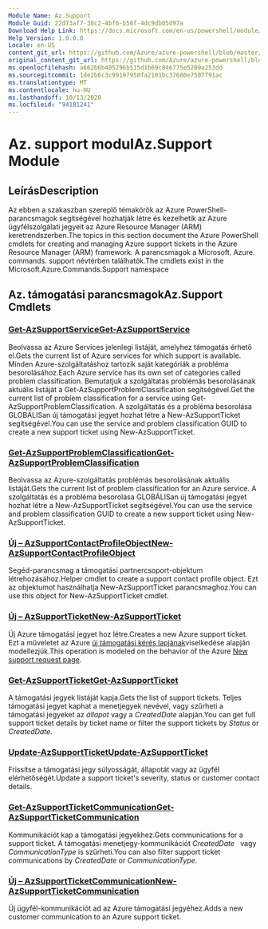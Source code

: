 ```yaml
---
Module Name: Az.Support
Module Guid: 22d73af7-38c2-4bf6-b56f-4dc9db05d97a
Download Help Link: https://docs.microsoft.com/en-us/powershell/module/az.support
Help Version: 1.0.0.0
Locale: en-US
content_git_url: https://github.com/Azure/azure-powershell/blob/master/src/Support/Support/help/Az.Support.md
original_content_git_url: https://github.com/Azure/azure-powershell/blob/master/src/Support/Support/help/Az.Support.md
ms.openlocfilehash: a662b6b405296b515d1b69c846775e5209a253dd
ms.sourcegitcommit: 1de2b6c3c99197958fa2101bc37680e7507f91ac
ms.translationtype: MT
ms.contentlocale: hu-HU
ms.lasthandoff: 10/13/2020
ms.locfileid: "94181241"
---
```

# <span data-ttu-id="4bfa8-101">Az. support modul</span><span class="sxs-lookup"><span data-stu-id="4bfa8-101">Az.Support Module</span></span>
## <span data-ttu-id="4bfa8-102">Leírás</span><span class="sxs-lookup"><span data-stu-id="4bfa8-102">Description</span></span>
<span data-ttu-id="4bfa8-103">Az ebben a szakaszban szereplő témakörök az Azure PowerShell-parancsmagok segítségével hozhatják létre és kezelhetik az Azure ügyfélszolgálati jegyeit az Azure Resource Manager (ARM) keretrendszerben.</span><span class="sxs-lookup"><span data-stu-id="4bfa8-103">The topics in this section document the Azure PowerShell cmdlets for creating and managing Azure support tickets in the Azure Resource Manager (ARM) framework.</span></span> <span data-ttu-id="4bfa8-104">A parancsmagok a Microsoft. Azure. commands. support névtérben találhatók.</span><span class="sxs-lookup"><span data-stu-id="4bfa8-104">The cmdlets exist in the Microsoft.Azure.Commands.Support namespace</span></span>

## <span data-ttu-id="4bfa8-105">Az. támogatási parancsmagok</span><span class="sxs-lookup"><span data-stu-id="4bfa8-105">Az.Support Cmdlets</span></span>
### [<span data-ttu-id="4bfa8-106">Get-AzSupportService</span><span class="sxs-lookup"><span data-stu-id="4bfa8-106">Get-AzSupportService</span></span>](Get-AzSupportService.md)
<span data-ttu-id="4bfa8-107">Beolvassa az Azure Services jelenlegi listáját, amelyhez támogatás érhető el.</span><span class="sxs-lookup"><span data-stu-id="4bfa8-107">Gets the current list of Azure services for which support is available.</span></span> <span data-ttu-id="4bfa8-108">Minden Azure-szolgáltatáshoz tartozik saját kategóriák a probléma besorolásához.</span><span class="sxs-lookup"><span data-stu-id="4bfa8-108">Each Azure service has its own set of categories called problem classification.</span></span> <span data-ttu-id="4bfa8-109">Bemutatjuk a szolgáltatás problémás besorolásának aktuális listáját a Get-AzSupportProblemClassification segítségével.</span><span class="sxs-lookup"><span data-stu-id="4bfa8-109">Get the current list of problem classification for a service using Get-AzSupportProblemClassification.</span></span> <span data-ttu-id="4bfa8-110">A szolgáltatás és a probléma besorolása GLOBÁLISan új támogatási jegyet hozhat létre a New-AzSupportTicket segítségével.</span><span class="sxs-lookup"><span data-stu-id="4bfa8-110">You can use the service and problem classification GUID to create a new support ticket using New-AzSupportTicket.</span></span>

### [<span data-ttu-id="4bfa8-111">Get-AzSupportProblemClassification</span><span class="sxs-lookup"><span data-stu-id="4bfa8-111">Get-AzSupportProblemClassification</span></span>](Get-AzSupportProblemClassification.md)
<span data-ttu-id="4bfa8-112">Beolvassa az Azure-szolgáltatás problémás besorolásának aktuális listáját.</span><span class="sxs-lookup"><span data-stu-id="4bfa8-112">Gets the current list of problem classification for an Azure service.</span></span> <span data-ttu-id="4bfa8-113">A szolgáltatás és a probléma besorolása GLOBÁLISan új támogatási jegyet hozhat létre a New-AzSupportTicket segítségével.</span><span class="sxs-lookup"><span data-stu-id="4bfa8-113">You can use the service and problem classification GUID to create a new support ticket using New-AzSupportTicket.</span></span> 

### [<span data-ttu-id="4bfa8-114">Új – AzSupportContactProfileObject</span><span class="sxs-lookup"><span data-stu-id="4bfa8-114">New-AzSupportContactProfileObject</span></span>](New-AzSupportContactProfileObject.md)
<span data-ttu-id="4bfa8-115">Segéd-parancsmag a támogatási partnercsoport-objektum létrehozásához.</span><span class="sxs-lookup"><span data-stu-id="4bfa8-115">Helper cmdlet to create a support contact profile object.</span></span> <span data-ttu-id="4bfa8-116">Ezt az objektumot használhatja New-AzSupportTicket parancsmaghoz.</span><span class="sxs-lookup"><span data-stu-id="4bfa8-116">You can use this object for New-AzSupportTicket cmdlet.</span></span>

### [<span data-ttu-id="4bfa8-117">Új – AzSupportTicket</span><span class="sxs-lookup"><span data-stu-id="4bfa8-117">New-AzSupportTicket</span></span>](New-AzSupportTicket.md)
<span data-ttu-id="4bfa8-118">Új Azure támogatási jegyet hoz létre.</span><span class="sxs-lookup"><span data-stu-id="4bfa8-118">Creates a new Azure support ticket.</span></span> <span data-ttu-id="4bfa8-119">Ezt a műveletet az Azure [új támogatási kérés lapjának](https://portal.azure.com/#blade/Microsoft_Azure_Support/HelpAndSupportBlade/overview)viselkedése alapján modellezjük.</span><span class="sxs-lookup"><span data-stu-id="4bfa8-119">This operation is modeled on the behavior of the Azure [New support request page](https://portal.azure.com/#blade/Microsoft_Azure_Support/HelpAndSupportBlade/overview).</span></span>

### [<span data-ttu-id="4bfa8-120">Get-AzSupportTicket</span><span class="sxs-lookup"><span data-stu-id="4bfa8-120">Get-AzSupportTicket</span></span>](Get-AzSupportTicket.md)
<span data-ttu-id="4bfa8-121">A támogatási jegyek listáját kapja.</span><span class="sxs-lookup"><span data-stu-id="4bfa8-121">Gets the list of support tickets.</span></span> <span data-ttu-id="4bfa8-122">Teljes támogatási jegyet kaphat a menetjegyek nevével, vagy szűrheti a támogatási jegyeket az *állapot* vagy a *CreatedDate* alapján.</span><span class="sxs-lookup"><span data-stu-id="4bfa8-122">You can get full support ticket details by ticket name or filter the support tickets by *Status* or *CreatedDate*.</span></span>

### [<span data-ttu-id="4bfa8-123">Update-AzSupportTicket</span><span class="sxs-lookup"><span data-stu-id="4bfa8-123">Update-AzSupportTicket</span></span>](Update-AzSupportTicket.md)
<span data-ttu-id="4bfa8-124">Frissítse a támogatási jegy súlyosságát, állapotát vagy az ügyfél elérhetőségét.</span><span class="sxs-lookup"><span data-stu-id="4bfa8-124">Update a support ticket's severity, status or customer contact details.</span></span>

### [<span data-ttu-id="4bfa8-125">Get-AzSupportTicketCommunication</span><span class="sxs-lookup"><span data-stu-id="4bfa8-125">Get-AzSupportTicketCommunication</span></span>](Get-AzSupportTicketCommunication.md)
<span data-ttu-id="4bfa8-126">Kommunikációt kap a támogatási jegyekhez.</span><span class="sxs-lookup"><span data-stu-id="4bfa8-126">Gets communications for a support ticket.</span></span> <span data-ttu-id="4bfa8-127">A támogatási menetjegy-kommunikációt *CreatedDate*   vagy *CommunicationType* is szűrheti.</span><span class="sxs-lookup"><span data-stu-id="4bfa8-127">You can also filter support ticket communications by *CreatedDate* or *CommunicationType*.</span></span> 

### [<span data-ttu-id="4bfa8-128">Új – AzSupportTicketCommunication</span><span class="sxs-lookup"><span data-stu-id="4bfa8-128">New-AzSupportTicketCommunication</span></span>](New-AzSupportTicketCommunication.md)
<span data-ttu-id="4bfa8-129">Új ügyfél-kommunikációt ad az Azure támogatási jegyéhez.</span><span class="sxs-lookup"><span data-stu-id="4bfa8-129">Adds a new customer communication to an Azure support ticket.</span></span> 




